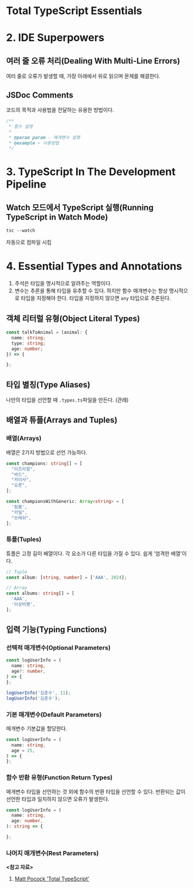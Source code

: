 # Total TypeScript Essentials

# 2. IDE Superpowers

## 여러 줄 오류 처리(Dealing With Multi-Line Errors)

여러 줄로 오류가 발생할 때, 가장 아래에서 위로 읽으며 문제를 해결한다.

## JSDoc Comments

코드의 목적과 사용법을 전달하는 유용한 방법이다.

```javascript
/**
 * 함수 설명
 *
 * @param param - 매개변수 설명
 * @example - 사용방법
 */
```

# 3. TypeScript In The Development Pipeline

## Watch 모드에서 TypeScript 실행(Running TypeScript in Watch Mode)

```shell
tsc --watch
```

자동으로 컴파일 시킴

# 4. Essential Types and Annotations

1. 주석은 타입을 명시적으로 알려주는 역할이다.
2. 변수는 추론을 통해 타입을 유추할 수 있다. 하지만 함수 매개변수는 항상 명시적으로 타입을 지정해야 한다. 타입을 지정하지 않으면 `any` 타입으로 추론된다.

## 객체 리터럴 유형(Object Literal Types)

```typescript
const talkToAnimal = (animal: {
  name: string;
  type: string;
  age: number;
}) => {

};
```

## 타입 별칭(Type Aliases)

나만의 타입을 선언할 때 `.types.ts`파일을 만든다. (관례)

## 배열과 튜플(Arrays and Tuples)

### 배열(Arrays)

배열은 2가지 방법으로 선언 가능하다.

```typescript
const champions: string[] = [
  "이즈리얼",
  "바드",
  "카이사",
  "오른",
];

const championsWithGeneric: Array<string> = [
  '럼블',
  "카밀",
  "쓰레쉬",
];
```

### 튜플(Tuples)

튜플은 고정 길이 배열이다. 각 요소가 다른 타입을 가질 수 있다. 쉽게 '엄격한 배열'이다.

```typescript
// Tuple
const album: [string, number] = ['AAA', 2024];

// Array
const albums: string[] = [
  'AAA',
  '이상비행',
];
```

## 입력 기능(Typing Functions)

### 선택적 매개변수(Optional Parameters)

```typescript
const logUserInfo = (
  name: string,
  age?: number,
) => {
};

logUserInfo('김춘수', 11);
logUserInfo('김춘수');
```

### 기본 매개변수(Default Parameters)

매개변수 기본값을 할당한다.

```typescript
const logUserInfo = (
  name: string,
  age = 25,
) => {
};
```

### 함수 반환 유형(Function Return Types)

매개변수 타입을 선언하는 것 외에 함수의 반환 타입을 선언할 수 있다. 반환되는 값이 선언한 타입과 일치하지 않으면 오류가 발생한다.

```typescript
const logUserInfo = (
  name: string,
  age: number,
): string => {

};
```

### 나머지 매개변수(Rest Parameters)

**<참고 자료>**

1. [Matt Pocock 'Total TypeScript'](https://www.totaltypescript.com/books/total-typescript-essentials)
